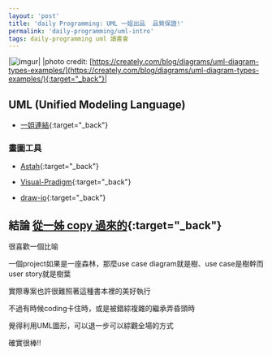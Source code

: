 ```yaml
---
layout: 'post'
title: 'daily Programming: UML 一姐出品  品質保證!'
permalink: 'daily-programming/uml-intro'
tags: daily-programming uml 讀書會
---
```


|![imgur](https://d3n817fwly711g.cloudfront.net/uploads/2012/02/UML-Diagram-types-1-1024x658.png)|
|photo credit: [https://creately.com/blog/diagrams/uml-diagram-types-examples/](https://creately.com/blog/diagrams/uml-diagram-types-examples/){:target="_back"}|

## UML (Unified Modeling Language)

- [一姐連結](https://pengpon.github.io/system/2019/12/19/Use-case-diagram.html){:target="_back"}


### 畫圖工具

- [Astah](http://astah.net/){:target="_back"}

- [Visual-Pradigm](https://www.visual-paradigm.com/){:target="_back"}

- [draw-io](https://www.draw.io/){:target="_back"}


## 結論 [從一姊 copy 過來的](https://pengpon.github.io/system/2019/12/19/Use-case-diagram.html){:target="_back"}

很喜歡一個比喻

一個project如果是一座森林，那麼use case diagram就是樹、use case是樹幹而user story就是樹葉

實際專案也許很難照著這種書本裡的美好執行

不過有時候coding卡住時，或是被錯綜複雜的繼承弄昏頭時

覺得利用UML圖形，可以退一步可以綜觀全場的方式

確實很棒!!